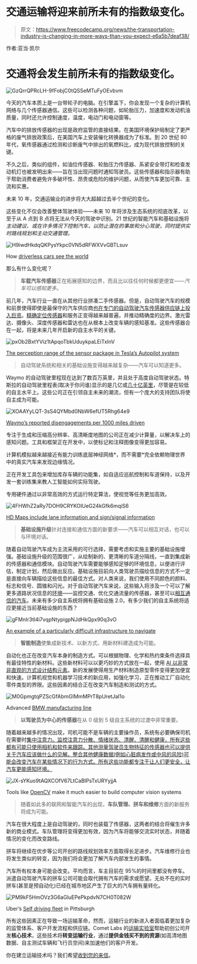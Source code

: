 # 交通运输将迎来前所未有的指数级变化。

> 原文：<https://www.freecodecamp.org/news/the-transportation-industry-is-changing-in-more-ways-than-you-expect-e6a5b7deaf38/>

作者:亚当·凯尔

# 交通将会发生前所未有的指数级变化。

![GzQrrQPRcLH-9fFobjC0tQSSeMTuFyOEvbvm](img/86b272dcfa5164610d77c042730f6736.png)

今天的汽车本质上是一台带轮子的电脑。在引擎盖下，你会发现一个复杂的计算机网络与几个传感器通信。这些可以检测各种问题，如轮胎压力，加速度和发动机油质量，同时还允许控制速度，温度，电动门和电动窗等。

汽车中的排放传感器的出现是政府监管的直接结果。在美国环境保护局制定了更严格的废气排放政策后，在美国汽车上安装催化转换器成为了标准。到 20 世纪 80 年代，氧传感器通过检测和诊断废气中排出的氧燃料比，成为现代排放控制的关键。

不久之后，类似的组件，如油位传感器、轮胎压力传感器、系紧安全带灯和检查发动机灯也被发明出来——旨在当出现问题时通知驾驶员。这些传感器和指示器有助于帮助消费者避免许多破坏性、昂贵或危险的维护问题，从而使汽车更加可靠、主流和实惠。

未来 10 年，交通运输业的进步将大大超越过去半个世纪的变化。

这些变化不仅会改善整体驾驶体验——未来 10 年将涉及生态系统的彻底改革，以至于从 A 点到 B 点将无法从今天的驾驶中识别。21 世纪的智能汽车和基础设施将*主动建议、*或在许多情况下*控制汽车，以防止潜在的事故和分心驾驶，同时提供实时路线规划和主动交通管理。*

![H9iwdHkdqQKPysYkpc0VN5dRFWXVvGBTLsuv](img/196da9e197869e60abf0469597eab2a1.png)

How [driverless cars see the world](https://www.youtube.com/watch?v=tiwVMrTLUWg)

那么有什么变化呢？

> **车载汽车传感器**正在拓展感知的边界，而且比以往任何时候都更便宜——*汽车可以感知更多。*

前几年，汽车行业一直在从其他行业拼凑二手传感器。但是，自动驾驶汽车的规模和前景使得即使是最保守的汽车供应商[也在专门的自动驾驶汽车传感器供应链上投入巨资](https://www.cbinsights.com/blog/auto-corporates-investing-startups/)。[精确定位传感器](http://pointonenav.com/)和服务正变得越来越普遍，并推动精确度的边界。激光雷达、摄像头、深度传感器和雷达也在从根本上改变车辆的感知基准。这些传感器合在一起，将是未来几年开启新的自主水平的关键。

![pxOb2BxtYViz1tApqoTbkUduykpaLEiTxInV](img/1de072252d9386455cdf11675aea087b.png)

[The perception range of the sensor package in Tesla’s Autopilot system](http://www.tesla.com/autopilot)

> 自动驾驶系统和相关的基础设施变得越来越复杂——汽车可以知道更多。

Waymo 的自动驾驶里程现在达到了数百万英里，并且处于高度自动驾驶状态。特斯拉的自动驾驶里程表(取决于你问谁)显示的是几亿或[几十亿英里](https://www.bloomberg.com/news/articles/2016-12-20/the-tesla-advantage-1-3-billion-miles-of-data)，尽管是在较低的自主水平上。这些公司正在引领自主未来的潮流，但有一个庞大的支持团队将使自主成为可能。

![XOAAYyLQT-3sS4QYMbd0NbW6efUT5Rhg64e9](img/41bccc5445900dd5a2e6f98bba377d1e.png)

[Waymo’s reported disengagements per 1000 miles driven](https://medium.com/waymo/accelerating-the-pace-of-learning-36f6bc2ee1d5#.z5b8c2dil)

专注于生成和压缩高分辨率、高清晰度地图的公司正在减少计算量，以解决车上的感知问题。工具和框架正在开发中，以使标记和注释图像变得更加容易。

计算机模拟越来越接近有能力训练底层神经网络*，而不需要*完全依赖物理世界中的真实汽车来发现边缘情况。

正在开发工具包来增加库存车辆的功能集，如自适应巡航控制和车道保持，以及开发一套训练集来教人工智能如何实际驾驶。

专用硬件通过以非常高效的方式运行特定算法，使视觉等任务更加高效。

![4FHWhZ2aRy7DOH9CRYKOIUeG24kGfk6mqiS6](img/c6a7d34ef7ec9d1932dd9166996db1b9.png)

[HD Maps include lane information and sign/signal information](http://360.here.com/2015/07/20/here-introduces-hd-maps-for-highly-automated-vehicle-testing/)

> **基础设施升级**针对连接和通信方面的新要求——汽车可以相互对话，也可以与环境对话。

随着自动驾驶汽车成为主流采用的可行选择，需要考虑和实施主要的基础设施增强。基础设施升级的范围很广，从绘制新的、更清晰的车道分隔线，一直到集成新的传感器和通信模块。自动驾驶汽车需要能够感知足够的环境信息，以便进行评估，制定计划，然后做出反应。基础设施目前向人类驾驶员描绘信息的方式不一定是直接向车辆描绘这些信息的最佳方式。对人类来说，我们使用不同颜色的颜料、标志和信号、圆锥和闪光。对于自动驾驶汽车来说，这些输入将涉及一个可以了解更多道路状况信息的[环境](https://www.wired.com/2016/03/self-driving-cars-wont-work-change-roads-attitudes/)——监控交通、优化交通流量的传感器，甚至可以[相互通信的汽车](https://www.technologyreview.com/s/602463/your-cars-sensors-are-about-to-shorten-your-commute/)。未来有多少自主系统将拥有基础设施 2.0，有多少我们的自主系统将适应更接近当前基础设施的东西？

![gFMnIr3tl4i7vqpNtypigpNJdHkQpx90q3vO](img/24cd36d5c7fb953e846221e786e4bbf3.png)

[An example of a particularly difficult infrastructure to navigate](http://gizmodo.com/will-autonomous-cars-kill-the-traffic-light-1624440289)

> **智能制造**使集成新技术、以新方式、用新材料建造成为可能。

自动化也正在改变汽车本身的制造方式。可以根据物理、化学和热约束条件选择具有最佳特性的新材料。这些新材料可以以更巧妙的方式放在一起，使用 [AI 以非常非直观的方式设计结构元素](https://www.fastcompany.com/3054028/inside-the-hack-rod-the-worlds-first-ai-designed-car)。新的发展使得用生产材料制造原型零件变得更加便宜和快速。计算机视觉和机器学习技术的新应用，如强化学习，正在推动工厂自动化零件类型的界限。这些因素的结合正在改变汽车制造和测试的方式。

![M0GpmgtqPZScGfAbmGIMmMPrT8pUretJaI1o](img/823b0c5bc91652d5300af36d30d5f528.png)

Advanced [BMW manufacturing line](http://www.goauto.com.au/mellor/mellor.nsf/story2/6A99C53ED0256365CA257CAB007C083D)

> **以驾驶员为中心的传感器**在从 0 级到 5 级自主系统的过渡中非常重要。

随着越来越多的情况出现，司机可能不是车辆的主要操作员，系统有必要确保司机在需要时[集中注意力。监控注意力分散、情绪状态、清醒、清醒和健康，所有这些都有可能只使用相机和软件来跟踪。其他测量驾驶员生物特征的传感器也可以提供关于汽车应该做什么的见解。整合其他健康数据(例如心脏病发作或中风的风险)可能会改变汽车在某些情况下的行为方式。所有这些功能都专注于让人们更安全，让汽车更能感知环境。](https://www.technologyreview.com/s/602441/semi-autonomous-cars-could-increase-distracted-driving-deaths/)

![JX-sYKuo9tAQXCOfV67LtCaBIPsTxURYyjjA](img/0e796e770a3eacf6b4087232e85747c6.png)

Tools like [OpenCV](http://www.learnopencv.com/facial-landmark-detection/) make it much easier to build computer vision systems

> 随着如此多的联网和智能汽车的出现，**车队管理、拼车和维修**方面的新服务将成为可能。

汽车在很大程度上是自动驾驶的，同时也装载了传感器，这两者的结合将催生许多新的商业模式。车队管理将变得更加有效，因为汽车将能够交流实时状态，并随着情况的变化而改变路线。

拼车将继续在优步等公司开创的路线规划效率方面取得长足进步。汽车维修行业也将发生类似的转变，因为我们将会更加了解汽车内部发生的事情。

汽车所有权本身可能会改变。平均而言，车主目前在 95%的时间里都没有停车。派遣自动驾驶汽车的拼车公司可能会取代拥有汽车的需求或愿望。无处不在的实时拼车(甚至是预自动化)已经在城市地区产生了巨大的汽车拥有量转化。

![PM9kF5HmOVz3G6aGluEPePkpdvN7CH0T082W](img/093fad4479e58ed98220db52009b2921.png)

Uber’s [Self driving fleet](https://www.engadget.com/2016/09/14/uber-pittsburgh-self-driving-cars-experience/) in Pittsburgh

所有这些因素正在导致一场运输革命，然而，运输行业的新进入者面临着更加复杂的监管体系、客户开发流程和供应链。Comet Labs 的[运输实验室](http://cometlabs.io/transportation-lab)帮助初创公司开发**核心技术**，这些技术将**转变运输行业**，通过**提供金钱买不到的资源**(如高清地图数据、自主测试车辆和飞行员空间)来加速他们的客户开发。

你在建立运输技术吗？我们希望[收到您的来信](https://cometlabs.wufoo.com/forms/rpfir0m0f8l5g9/)。